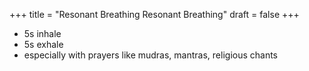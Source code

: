 +++
title = "Resonant Breathing Resonant Breathing"
draft = false
+++

-   5s inhale
-   5s exhale
-   especially with prayers like mudras, mantras, religious chants
